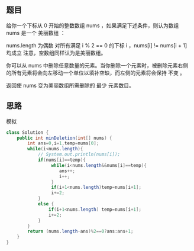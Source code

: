 ## 题目
给你一个下标从 0 开始的整数数组 nums ，如果满足下述条件，则认为数组 nums 是一个 美丽数组 ：

nums.length 为偶数
对所有满足 i % 2 == 0 的下标 i ，nums[i] != nums[i + 1] 均成立
注意，空数组同样认为是美丽数组。

你可以从 nums 中删除任意数量的元素。当你删除一个元素时，被删除元素右侧的所有元素将会向左移动一个单位以填补空缺，而左侧的元素将会保持 不变 。

返回使 nums 变为美丽数组所需删除的 最少 元素数目。

## 思路
模拟
```java
class Solution {
    public int minDeletion(int[] nums) {
        int ans=0,i=1,temp=nums[0];
        while(i<nums.length){
            // System.out.println(nums[i]);
            if(nums[i]==temp){
                 while(i<nums.length&&nums[i]==temp){
                    ans++;
                    i++;
                 }
                 if(i+1<nums.length)temp=nums[i+1];
                 i+=2;
            }
            else {
                if(i+1<nums.length) temp=nums[i+1];
                i+=2;
            }
        }
        return (nums.length-ans)%2==0?ans:ans+1;
    }
}
```
